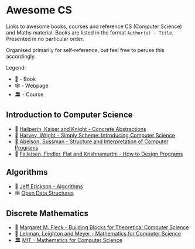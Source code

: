 # Awesome CS

Links to awesome books, courses and reference CS (Computer Science) and Maths material.
Books are listed in the format `Author(s) - Title`. Presented in no particular order.

Organised primarily for self-reference, but feel free to peruse this accordingly.

Legend:

* 📖 - Book
* 🕸️ - Webpage
* 🏛️ - Course

## Introduction to Computer Science

* 📖 [Hailperin, Kaiser and Knight - Concrete Abstractions](https://gustavus.edu/mcs/max/concrete-abstractions.html)
* 📖 [Harvey, Wright - Simply Scheme: Introducing Computer Science](https://people.eecs.berkeley.edu/~bh/ss-toc2.html)
* 📖 [Abelson, Sussman - Structure and Interpretation of Computer Programs](https://web.mit.edu/6.001/6.037/sicp.pdf)
* 📖 [Felleisen, Findler, Flat and Krishnamurthi - How to Design Programs](https://htdp.org/2023-5-12/Book/index.html)

## Algorithms

* 📖 [Jeff Erickson - Algorithms](https://jeffe.cs.illinois.edu/teaching/algorithms/)
* 🕸️ [Open Data Structures](http://opendatastructures.org)

## Discrete Mathematics

* 📖 [Margaret M. Fleck - Building Blocks for Theoretical Computer Science](https://mfleck.cs.illinois.edu/building-blocks/index-sp2020.html)
* 📖 [Lehman, Leighton and Meyer - Mathematics for Computer Science](https://courses.csail.mit.edu/6.042/spring18/mcs.pdf)
* 🏛️ [MIT - Mathematics for Computer Science](https://courses.csail.mit.edu/6.042/spring18/)
